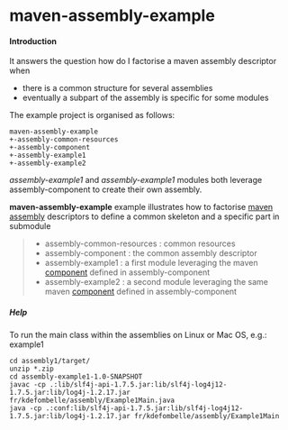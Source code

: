 maven-assembly-example
===================


#### Introduction

 It answers the question how do I factorise a maven assembly descriptor when
- there is a common structure for several assemblies
- eventually a subpart of the assembly is specific for some modules


The example project is organised as follows:

    maven-assembly-example
    +-assembly-common-resources
    +-assembly-component
    +-assembly-example1
    +-assembly-example2

*assembly-example1* and *assembly-example1* modules both leverage assembly-component to create their own assembly.

 **maven-assembly-example** example illustrates how to factorise [maven assembly](https://maven.apache.org/plugins/maven-assembly-plugin/) descriptors to define a common skeleton and a specific part in submodule
 > - assembly-common-resources : common resources
 > - assembly-component : the common assembly descriptor
 > - assembly-example1 : a first module leveraging the maven [component][1] defined in assembly-component
 > - assembly-example2 : a second module leveraging the same maven [component][1] defined in assembly-component


##### Help
To run the main class within the assemblies on Linux or Mac OS, e.g.: example1
```
cd assembly1/target/
unzip *.zip
cd assembly-example1-1.0-SNAPSHOT
javac -cp .:lib/slf4j-api-1.7.5.jar:lib/slf4j-log4j12-1.7.5.jar:lib/log4j-1.2.17.jar fr/kdefombelle/assembly/Example1Main.java
java -cp .:conf:lib/slf4j-api-1.7.5.jar:lib/slf4j-log4j12-1.7.5.jar:lib/log4j-1.2.17.jar fr/kdefombelle/assembly/Example1Main
```

[1]: https://maven.apache.org/plugins/maven-assembly-plugin/examples/single/using-components.html "maven component"

